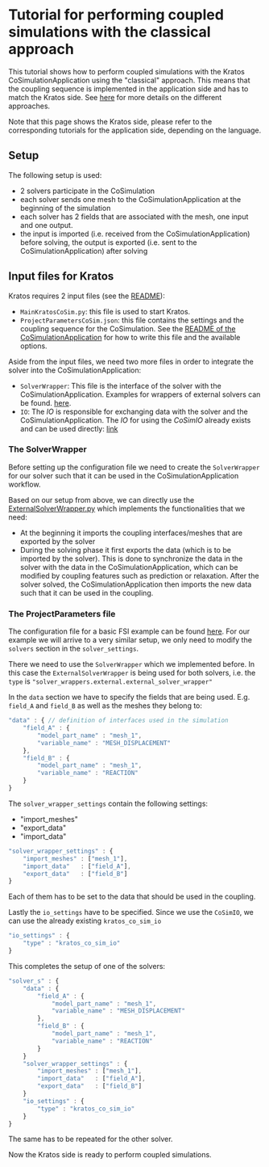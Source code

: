 # Tutorial for performing coupled simulations with the classical approach

This tutorial shows how to perform coupled simulations with the Kratos CoSimulationApplication using the "classical" approach. This means that the coupling sequence is implemented in the application side and has to match the Kratos side. See [here](kratos_co_simulation.md) for more details on the different approaches.

Note that this page shows the Kratos side, please refer to the corresponding tutorials for the application side, depending on the language.

## Setup

The following setup is used:

- 2 solvers participate in the CoSimulation
- each solver sends one mesh to the CoSimulationApplication at the beginning of the simulation
- each solver has 2 fields that are associated with the mesh, one input and one output.
- the input is imported (i.e. received from the CoSimulationApplication) before solving, the output is exported (i.e. sent to the CoSimulationApplication) after solving

## Input files for Kratos

Kratos requires 2 input files (see the [README](https://github.com/KratosMultiphysics/Kratos/blob/master/applications/CoSimulationApplication/README.md#user-guide)):
- `MainKratosCoSim.py`: this file is used to start Kratos.
- `ProjectParametersCoSim.json`: this file contains the settings and the coupling sequence for the CoSimulation. See the [README of the CoSimulationApplication](https://github.com/KratosMultiphysics/Kratos/blob/master/applications/CoSimulationApplication/README.md#the-json-configuration-file) for how to write this file and the available options.

Aside from the input files, we need two more files in order to integrate the solver into the CoSimulationApplication:
- `SolverWrapper`: This file is the interface of the solver with the CoSimulationApplication. Examples for wrappers of external solvers can be found. [here](https://github.com/KratosMultiphysics/Kratos/tree/master/applications/CoSimulationApplication/python_scripts/solver_wrappers/external).
- `IO`: The _IO_ is responsible for exchanging data with the solver and the CoSimulationApplication. The _IO_ for using the _CoSimIO_ already exists and can be used directly: [link](https://github.com/KratosMultiphysics/Kratos/blob/master/applications/CoSimulationApplication/python_scripts/solver_wrappers/kratos_co_sim_io.py)

### The SolverWrapper

Before setting up the configuration file we need to create the `SolverWrapper` for our solver such that it can be used in the CoSimulationApplication workflow.

Based on our setup from above, we can directly use the [ExternalSolverWrapper.py](https://github.com/KratosMultiphysics/Kratos/blob/master/applications/CoSimulationApplication/python_scripts/solver_wrappers/external/external_solver_wrapper.py) which implements the functionalities that we need:
- At the beginning it imports the coupling interfaces/meshes that are exported by the solver
- During the solving phase it first exports the data (which is to be imported by the solver). This is done to synchronize the data in the solver with the data in the CoSimulationApplication, which can be modified by coupling features such as prediction or relaxation. After the solver solved, the CoSimulationApplication then imports the new data such that it can be used in the coupling.
### The ProjectParameters file

The configuration file for a basic FSI example can be found [here](https://github.com/KratosMultiphysics/Kratos/blob/master/applications/CoSimulationApplication/README.md#basic-fsi-example). For our example we will arrive to a very similar setup, we only need to modify the `solvers` section in the `solver_settings`.

There we need to use the `SolverWrapper` which we implemented before. In this case the `ExternalSolverWrapper` is being used for both solvers, i.e. the `type` is `"solver_wrappers.external.external_solver_wrapper"`

In the `data` section we have to specify the fields that are being used. E.g. `field_A` and `field_B` as well as the meshes they belong to:

```js
"data" : { // definition of interfaces used in the simulation
    "field_A" : {
        "model_part_name" : "mesh_1",
        "variable_name" : "MESH_DISPLACEMENT"
    },
    "field_B" : {
        "model_part_name" : "mesh_1",
        "variable_name" : "REACTION"
    }
}
```

The `solver_wrapper_settings` contain the following settings:
- "import_meshes"
- "export_data"
- "import_data"

```js
"solver_wrapper_settings" : {
    "import_meshes" : ["mesh_1"],
    "import_data"   : ["field_A"],
    "export_data"   : ["field_B"]
}
```

Each of them has to be set to the data that should be used in the coupling.

Lastly the `io_settings` have to be specified. Since we use the `CoSimIO`, we can use the already existing `kratos_co_sim_io`

```js
"io_settings" : {
    "type" : "kratos_co_sim_io"
}
```

This completes the setup of one of the solvers:

```js
"solver_s" : {
    "data" : {
        "field_A" : {
            "model_part_name" : "mesh_1",
            "variable_name" : "MESH_DISPLACEMENT"
        },
        "field_B" : {
            "model_part_name" : "mesh_1",
            "variable_name" : "REACTION"
        }
    }
    "solver_wrapper_settings" : {
        "import_meshes" : ["mesh_1"],
        "import_data"   : ["field_A"],
        "export_data"   : ["field_B"]
    }
    "io_settings" : {
        "type" : "kratos_co_sim_io"
    }
}
```

The same has to be repeated for the other solver.

Now the Kratos side is ready to perform coupled simulations.
